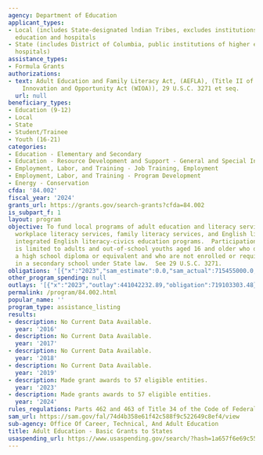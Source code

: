 ```yaml
---
agency: Department of Education
applicant_types:
- Local (includes State-designated lndian Tribes, excludes institutions of higher
  education and hospitals
- State (includes District of Columbia, public institutions of higher education and
  hospitals)
assistance_types:
- Formula Grants
authorizations:
- text: Adult Education and Family Literacy Act, (AEFLA), (Title II of the Workforce
    Innovation and Opportunity Act (WIOA)), 29 U.S.C. 3271 et seq.
  url: null
beneficiary_types:
- Education (9-12)
- Local
- State
- Student/Trainee
- Youth (16-21)
categories:
- Education - Elementary and Secondary
- Education - Resource Development and Support - General and Special Interest Organizations
- Employment, Labor, and Training - Job Training, Employment
- Employment, Labor, and Training - Program Development
- Energy - Conservation
cfda: '84.002'
fiscal_year: '2024'
grants_url: https://grants.gov/search-grants?cfda=84.002
is_subpart_f: 1
layout: program
objective: To fund local programs of adult education and literacy services, including
  workplace literacy services, family literacy services, and English literacy and
  integrated English literacy-civics education programs.  Participation in these programs
  is limited to adults and out-of-school youths aged 16 and older who do not have
  a high school diploma or equivalent and who are not enrolled or required to be enrolled
  in a secondary school under State law.  See 29 U.S.C. 3271.
obligations: '[{"x":"2023","sam_estimate":0.0,"sam_actual":715455000.0,"usa_spending_actual":710021482.55},{"x":"2024","sam_estimate":0.0,"sam_actual":715455000.0,"usa_spending_actual":713427923.6},{"x":"2025","sam_estimate":0.0,"sam_actual":715455000.0,"usa_spending_actual":0.0}]'
other_program_spending: null
outlays: '[{"x":"2023","outlay":441042232.89,"obligation":719103303.48},{"x":"2024","outlay":15613623.56,"obligation":715455000.0},{"x":"2025","outlay":0.0,"obligation":0.0}]'
permalink: /program/84.002.html
popular_name: ''
program_type: assistance_listing
results:
- description: No Current Data Available.
  year: '2016'
- description: No Current Data Available.
  year: '2017'
- description: No Current Data Available.
  year: '2018'
- description: No Current Data Available.
  year: '2019'
- description: Made grant awards to 57 eligible entities.
  year: '2023'
- description: Made grants awards to 57 eligible entities.
  year: '2024'
rules_regulations: Parts 462 and 463 of Title 34 of the Code of Federal Regulations.
sam_url: https://sam.gov/fal/74d4b358e61f42c588f9c522649c8ef4/view
sub-agency: Office Of Career, Technical, And Adult Education
title: Adult Education - Basic Grants to States
usaspending_url: https://www.usaspending.gov/search/?hash=1a657f6e69c55fb883e4c934e896c900
---
```

